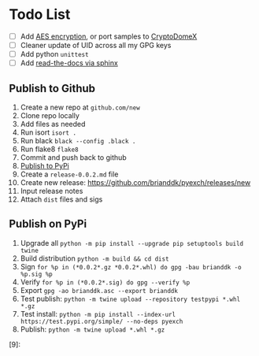 # Todo List

- [ ] Add [AES encryption][h], or port samples to [CryptoDomeX][i]
- [ ] Cleaner update of UID across all my GPG keys
- [ ] Add python `unittest`
- [ ] Add [read-the-docs via sphinx][k]

## Publish to Github

1. Create a new repo at `github.com/new`
2. Clone repo locally
3. Add files as needed
3. Run isort `isort .`
4. Run black `black --config .black .`
5. Run flake8 `flake8`
4. Commit and push back to github
10. [Publish to PyPi][l]
10. Create a `release-0.0.2.md` file
10. Create new release: https://github.com/brianddk/pyexch/releases/new
11. Input release notes
12. Attach `dist` files and sigs

## Publish on PyPi

1. Upgrade all `python -m pip install --upgrade pip setuptools build twine`
6. Build distribution `python -m build && cd dist`
7. Sign `for %p in (*0.0.2*.gz *0.0.2*.whl) do gpg -bau brianddk -o %p.sig %p`
8. Verify `for %p in (*0.0.2*.sig) do gpg --verify %p`
9. Export `gpg -ao brianddk.asc --export brianddk`
10. Test publish: `python -m twine upload --repository testpypi *.whl *.gz`
11. Test install: `python -m pip install --index-url https://test.pypi.org/simple/ --no-deps pyexch`
12. Publish: `python -m twine upload *.whl *.gz`


<!-- Links -->

[a]: https://docs.python.org/3.12/library/collections.html#collections.OrderedDict (OrderedDict)
[b]: https://github.com/Kijewski/pyjson5 (JSON5)
[c]: https://packaging.python.org/en/latest/tutorials/packaging-projects/ (PyPi)
[d]: https://forums.coinbasecloud.dev/t/did-oauth2-revoke-uri-stop-doing-work/7394 (Revoke URI)
[e]: templates
[f]: templates/trezor_ks.json5
[g]: templates/json_ks.json5
[h]: https://stackoverflow.com/a/21928790/4634229 (AES encryption)
[i]: https://stackoverflow.com/a/48175912/4634229 (CryptoDomeX)
[j]: #publish-to-github
[k]: https://docs.readthedocs.io/en/stable/tutorial/index.html (RTD Tutorial)
[l]: #publish-to-pypi
[m]: https://docs.cloud.coinbase.com/sign-in-with-coinbase/docs/sign-in-with-coinbase-2fa
[n]: https://github.com/brianddk/pyexch/issues/13
[o]: https://github.com/brianddk/pyexch/issues/10
[p]: https://github.com/brianddk/pyexch/issues/9
[q]: #pr-to-coinbase-python-py
[r]: 
[s]: 
[t]: 
[u]: 
[v]: 
[w]: 
[x]: 
[y]: 
[z]: 
[0]: 
[1]: 
[2]: 
[3]: 
[4]: 
[5]: 
[6]: 
[7]: 
[8]: 
[9]: 


